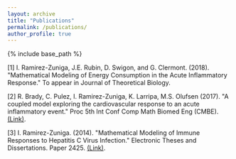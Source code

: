 ```yaml
---
layout: archive
title: "Publications"
permalink: /publications/
author_profile: true
---
```

{% include base_path %}

[1] I. Ramirez-Zuniga, J.E. Rubin, D. Swigon, and G. Clermont. (2018). "Mathematical Modeling of Energy Consumption in the Acute Inflammatory Response." To appear in Journal of Theoretical Biology.

[2] R. Brady, C. Pulez, I. Ramirez-Zuniga, K. Larripa, M.S. Olufsen (2017). "A coupled model exploring the cardiovascular response to an acute inflammatory event." Proc 5th Int Conf Comp Math Biomed Eng (CMBE). [(Link)](http://www.compbiomed.net/2017/cmbe-proceedings.htm).

[3] I. Ramirez-Zuniga. (2014). "Mathematical Modeling of Immune Responses to Hepatitis C Virus Infection." Electronic Theses and Dissertations. Paper 2425. [(Link)](https://dc.etsu.edu/etd/2425).
